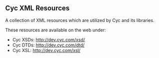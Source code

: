 Cyc XML Resources
-----------------

A collection of XML resources which are utilized by Cyc and its libraries.

These resources are available on the web under:

* Cyc XSDs: <http://dev.cyc.com/xsd/>
* Cyc DTDs: <http://dev.cyc.com/dtd/>
* Cyc XSL: <http://dev.cyc.com/xsl/>


